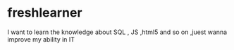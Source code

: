 # freshlearner
I want to learn the knowledge about SQL , JS ,html5 and so on ,juest  wanna improve my ability in IT
